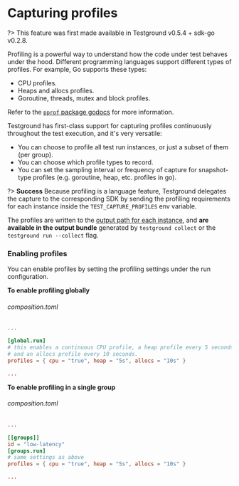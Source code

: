 # Capturing profiles

?> This feature was first made available in Testground v0.5.4 + sdk-go v0.2.8.

Profiling is a powerful way to understand how the code under test behaves under the hood. Different programming languages support different types of profiles. For example, Go supports these types:

* CPU profiles.
* Heaps and allocs profiles.
* Goroutine, threads, mutex and block profiles.

Refer to the [`pprof` package godocs](https://golang.org/pkg/runtime/pprof/#Profile) for more information.

Testground has first-class support for capturing profiles continuously throughout the test execution, and it's very versatile:

* You can choose to profile all test run instances, or just a subset of them \(per group\).
* You can choose which profile types to record.
* You can set the sampling interval or frequency of capture for snapshot-type profiles \(e.g. goroutine, heap, etc. profiles in go\).

?> **Success** Because profiling is a language feature, Testground delegates the capture to the corresponding SDK by sending the profiling requirements for each instance inside the `TEST_CAPTURE_PROFILES`  env variable.

The profiles are written to the [output path for each instance](./#testground-outputs-structure), and **are available in the output bundle** generated by `testground collect` or the `testground run --collect` flag.

### Enabling profiles

You can enable profiles by setting the profiling settings under the run configuration.

**To enable profiling globally**

###### composition.toml
```toml
...

[global.run]
# this enables a continuous CPU profile, a heap profile every 5 seconds,
# and an allocs profile every 10 seconds.
profiles = { cpu = "true", heap = "5s", allocs = "10s" }

...
```

**To enable profiling in a single group**

###### composition.toml
```toml
...

[[groups]]
id = "low-latency"
[groups.run]
# same settings as above
profiles = { cpu = "true", heap = "5s", allocs = "10s" }

...
```
